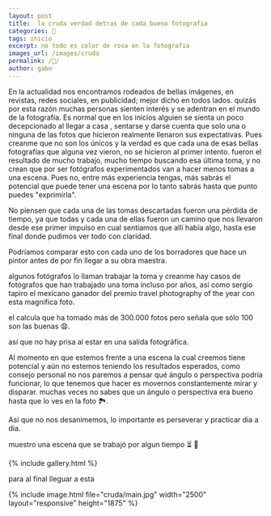 ```yaml
---
layout: post
title:  la cruda verdad detras de cada buena fotografia
categories: 📸
tags: inicio
excerpt: no todo es color de rosa en la fotografia
images_url: /images/cruda
permalink: /🤕/
author: gabo
---
```



En la actualidad nos encontramos rodeados de bellas imágenes, en revistas, redes sociales, en publicidad; mejor dicho en todos lados. quizás por esta razón muchas personas sienten interés y se  adentran en el mundo de la fotografía. Es normal que en los inicios alguien se sienta un poco decepcionado al llegar a casa , sentarse y darse cuenta que solo una o ninguna de las fotos que hicieron realmente llenaron sus expectativas. Pues creanme que no son los únicos y la verdad es que cada una de esas bellas fotografías que alguna vez vieron, no se hicieron al primer intento. fueron el resultado de mucho trabajo, mucho tiempo buscando esa última toma, y no crean que por ser fotógrafos experimentados van a hacer menos tomas a una escena. Pues no, entre más experiencia tengas, más sabrás el potencial que puede tener una escena por lo tanto sabrás hasta que punto puedes "exprimirla".

No piensen que cada una de las tomas descartadas fueron una pérdida de tiempo, ya que todas y cada una de ellas fueron un camino que nos llevaron desde ese primer impulso en cual sentíamos que allí había algo, hasta ese final donde pudimos ver todo con claridad.

Podríamos comparar esto con cada uno de los borradores que hace un pintor antes de por fin llegar a su obra maestra.

algunos fotógrafos lo llaman trabajar la toma y creanme hay casos de fotógrafos que han trabajado una toma incluso por años, así como sergio tapiro el mexicano ganador del premio travel photography of the year con esta magnifica foto.

el calcula que ha tomado más de 300.000 fotos pero señala que sólo 100 son las buenas 😧.

así que no hay prisa al estar en una salida fotográfica.

Al momento en que estemos frente a una escena la cual creemos tiene potencial y aún no estemos teniendo los resultados esperados, como consejo personal no nos paremos a pensar qué ángulo o perspectiva podría funcionar, lo que tenemos que hacer es movernos constantemente mirar y disparar. muchas veces no sabes que un ángulo o perspectiva era bueno hasta que lo ves en la foto 🏞.

Así que no nos desanimemos, lo importante es perseverar y practicar dia a dia.

muestro una escena que se trabajó por algun tiempo ⏳ 📸


{% include gallery.html %}

para al final lleguar a esta

{% include image.html
    file="cruda/main.jpg"
    width="2500"
    layout="responsive"
    height="1875"
%}
